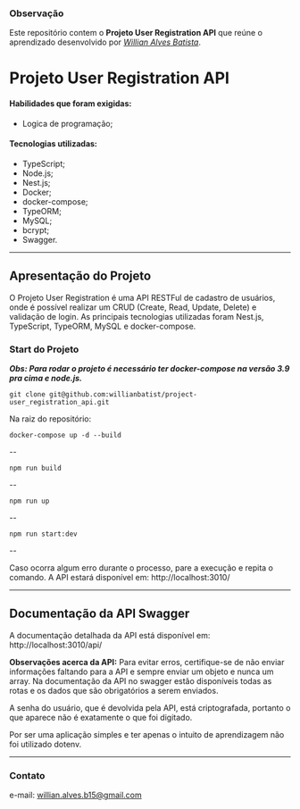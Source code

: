 ### Observação

Este repositório contem o **Projeto User Registration API** que reúne o aprendizado desenvolvido por _[Willian Alves Batista](https://www.linkedin.com/in/willian-alves-batista-60aa6a180/)_.

# Projeto User Registration API




#### Habilidades que foram exigidas:

  - Logica de programação;

#### Tecnologias utilizadas:

  - TypeScript;
  - Node.js;
  - Nest.js;
  - Docker;
  - docker-compose;
  - TypeORM;
  - MySQL;
  - bcrypt;
  - Swagger.

---

## Apresentação do Projeto

O Projeto User Registration é uma API RESTFul de cadastro de usuários, onde é possível realizar um CRUD (Create, Read, Update, Delete) e validação de login. As principais tecnologias utilizadas foram Nest.js, TypeScript, TypeORM, MySQL e docker-compose.


### Start do Projeto

***Obs: Para rodar o projeto é necessário ter docker-compose na versão 3.9 pra cima e node.js.*** 

    git clone git@github.com:willianbatist/project-user_registration_api.git

Na raiz do repositório:

    docker-compose up -d --build
--

    npm run build
--

    npm run up
--

    npm run start:dev
--

Caso ocorra algum erro durante o processo, pare a execução e repita o comando.
A API estará disponível em: http://localhost:3010/

---


## Documentação da API Swagger

A documentação detalhada da API está disponível em: http://localhost:3010/api/

**Observações acerca da API:**
Para evitar erros, certifique-se de não enviar informações faltando para a API e sempre enviar um objeto e nunca um array. Na documentação da API no swagger estão disponíveis todas as rotas e os dados que são obrigatórios a serem enviados.

A senha do usuário, que é devolvida pela API, está criptografada, portanto o que aparece não é exatamente o que foi digitado.

Por ser uma aplicação simples e ter apenas o intuito de aprendizagem não foi utilizado dotenv.

---

### Contato

e-mail: willian.alves.b15@gmail.com

